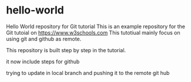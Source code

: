 # hello-world
Hello World repository for Git tutorial
This is an example repository for the Git tutoial on https://www.w3schools.com
This tutotiual mainly focus on using git and github as remote.

This repository is built step by step in the tutorial.

it now include steps for github
 
trying to update in local branch and pushing it to the remote git hub